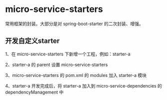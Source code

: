 # micro-service-starters

常用框架的封装。大部分是对 spring-boot-starter 的二次封装、增强。

## 开发自定义starter

1、在 micro-service-starters 下新增一个工程，例如：starter-a

2、starter-a 的 parent 设置 micro-service-starters

3、micro-service-starters 的 pom.xml 的 modules 加入 starter-a 模块

4、starter-a 开发完成后，将 starter-a 加入到 micro-service-dependencies 的 dependencyManagement 中
